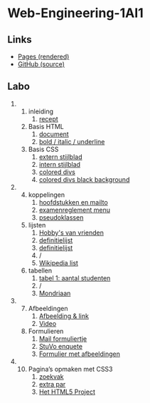 # Web-Engineering-1AI1

## Links

- [Pages (rendered)](https://landervanlaer.github.io/Web-Engineering-1AI1/)
- [GitHub (source)](https://github.com/LanderVanlaer/Web-Engineering-1AI1/)

## Labo

<ol type="1" start="1">
    <li>
        <ol type="1" start="1">
            <li> inleiding
                <ol type="1" start="1">
                    <li><a href="https://landervanlaer.github.io/Web-Engineering-1AI1/src/labo/1/1/1/">recept</a></li>
                </ol>
            </li>
            <li> Basis HTML
                <ol type="1" start="1">
                    <li><a href="https://landervanlaer.github.io/Web-Engineering-1AI1/src/labo/1/2/1/">document</a></li>
                    <li><a href="https://landervanlaer.github.io/Web-Engineering-1AI1/src/labo/1/2/2/">bold / italic / underline</a></li>
                </ol>
            </li>
            <li> Basis CSS
                <ol type="1" start="1">
                    <li><a href="https://landervanlaer.github.io/Web-Engineering-1AI1/src/labo/1/3/1/">extern stijlblad</a></li>
                    <li><a href="https://landervanlaer.github.io/Web-Engineering-1AI1/src/labo/1/3/2/">intern stijlblad</a></li>
                    <li><a href="https://landervanlaer.github.io/Web-Engineering-1AI1/src/labo/1/3/3/">colored divs</a></li>
                    <li><a href="https://landervanlaer.github.io/Web-Engineering-1AI1/src/labo/1/3/4/">colored divs black background</a></li>
                </ol>
            </li>
        </ol>
    </li>
    <li>
        <ol type="1" start="4">
            <li> koppelingen
                <ol type="1" start="1">
                    <li><a href="https://landervanlaer.github.io/Web-Engineering-1AI1/src/labo/2/4/1/">hoofdstukken en mailto</a></li>
                    <li><a href="https://landervanlaer.github.io/Web-Engineering-1AI1/src/labo/2/4/2/">examenreglement menu</a></li>
                    <li><a href="https://landervanlaer.github.io/Web-Engineering-1AI1/src/labo/2/4/3/">pseudoklassen</a></li>
                </ol>
            </li>
            <li> lijsten
                <ol type="1" start="1">
                    <li><a href="https://landervanlaer.github.io/Web-Engineering-1AI1/src/labo/2/5/1/">Hobby's van vrienden</a></li>
                    <li><a href="https://landervanlaer.github.io/Web-Engineering-1AI1/src/labo/2/5/2/">definitielijst</a></li>
                    <li><a href="https://landervanlaer.github.io/Web-Engineering-1AI1/src/labo/2/5/3/">definitielijst</a></li>
                    <li>/</li>
                    <li><a href="https://landervanlaer.github.io/Web-Engineering-1AI1/src/labo/2/5/5/">Wikipedia list</a></li>
                </ol>
            </li>
            <li> tabellen
                <ol type="1" start="1">
                    <li><a href="https://landervanlaer.github.io/Web-Engineering-1AI1/src/labo/2/6/1/">tabel 1: aantal studenten</a></li>
                    <li>/</li>
                    <li><a href="https://landervanlaer.github.io/Web-Engineering-1AI1/src/labo/2/6/3/">Mondriaan</a></li>
                </ol>
            </li>
        </ol>
    </li>
    <li>
        <ol type="1" start="7">
            <li> Afbeeldingen
                <ol type="1" start="1">
                    <li><a href="https://landervanlaer.github.io/Web-Engineering-1AI1/src/labo/3/7/1/">Afbeelding & link</a></li>
                    <li><a href="https://landervanlaer.github.io/Web-Engineering-1AI1/src/labo/3/7/2/">Video</a></li>
                </ol>
            </li>
            <li> Formulieren
                <ol type="1" start="1">
                    <li><a href="https://landervanlaer.github.io/Web-Engineering-1AI1/src/labo/3/8/1/">Mail formuliertje</a></li>
                    <li><a href="https://landervanlaer.github.io/Web-Engineering-1AI1/src/labo/3/8/2/">StuVo enquete</a></li>
                    <li><a href="https://landervanlaer.github.io/Web-Engineering-1AI1/src/labo/3/8/3/">Formulier met afbeeldingen</a></li>
                </ol>
            </li>
        </ol>
    </li>
    <li>
        <ol type="1" start="10">
            <li> Pagina’s opmaken met CSS3
                <ol type="1" start="1">
                    <li><a href="https://landervanlaer.github.io/Web-Engineering-1AI1/src/labo/4/10/1/">zoekvak</a></li>
                    <li><a href="https://landervanlaer.github.io/Web-Engineering-1AI1/src/labo/4/10/2/">extra par</a></li>
                    <li><a href="https://landervanlaer.github.io/Web-Engineering-1AI1/src/labo/4/10/3/">Het HTML5 Project</a></li>
                </ol>
            </li>
        </ol>
    </li>
</ol>
